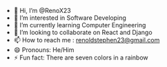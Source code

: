 - 👋 Hi, I’m @RenoX23
- 👀 I’m interested in Software Developing
- 🌱 I’m currently learning Computer Engineering
- 💞️ I’m looking to collaborate on React and Django
- 📫 How to reach me : renoldstephen23@gmail.com
- 😄 Pronouns: He/Him
- ⚡ Fun fact: There are seven colors in a rainbow

<!---
RenoX23/RenoX23 is a ✨ special ✨ repository because its `README.md` (this file) appears on your GitHub profile.
You can click the Preview link to take a look at your changes.
--->
